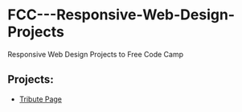 # FCC---Responsive-Web-Design-Projects
Responsive Web Design Projects to Free Code Camp 

## Projects:

- [Tribute Page](https://inhandui.github.io/FCC---Responsive-Web-Design-Projects/Tribute%20Page/index.html)
